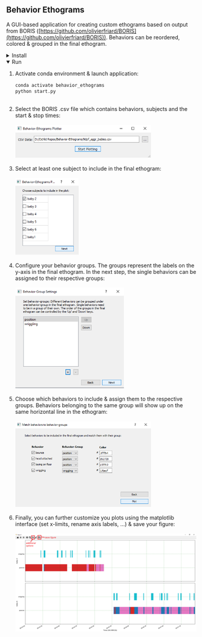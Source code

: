 ## Behavior Ethograms
A GUI-based application for creating custom ethograms based on output from BORIS ([https://github.com/olivierfriard/BORIS](https://github.com/olivierfriard/BORIS)). Behaviors can be reordered, colored & grouped in the final ethogram.
<details>
<summary>Install</summary>

Clone repository & install conda environment:
```
git clone https://github.com/abdelrahman-0/Behavior-Ethograms.git
cd Behavior-Ethograms
conda env create -f enivornment.yml
```
</details>

<details open>
<summary>Run</summary>
<ol>
<li>
Activate conda environment & launch application:

```
conda activate behavior_ethograms
python start.py
```
</li>
<br>
<li>
Select the BORIS .csv file which contains behaviors, subjects and the start & stop times:
<br>
<br>
<img src="UI Designs/screenshots/start.png" width="75%"/>
</li>
<br>
<li>
Select at least one subject to include in the final ethogram:
<br>
<br>
<img src="UI Designs/screenshots/subjects.png" width="35%"/>
</li>
<br>
<li>
Configure your behavior groups. The groups represent the labels on the y-axis in the final ethogram. In the next step, the single behaviors can be assigned to their respective groups:
<br>
<br>
<img src="UI Designs/screenshots/behavior_groups.png" width="60%"/>
</li>
<br>
<li>
Choose which behaviors to include & assign them to the respective groups. Behaviors belonging to the same group will show up on the same horizontal line in the ethogram:
<br>
<br>
<img src="UI Designs/screenshots/behaviors.png" width="75%"/>
</li>
<br>
<li>
Finally, you can further customize you plots using the matplotlib interface (set x-limits, rename axis labels, ...) & save your figure:
<br>
<br>
<img src="UI Designs/screenshots/final_plot.png" width="100%"/>
<br>
</li>
</ol>
</details>